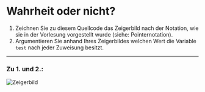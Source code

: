 # Wahrheit oder nicht?
1. Zeichnen Sie zu diesem Quellcode das Zeigerbild nach der Notation, wie sie in der Vorlesung vorgestellt wurde (siehe: Pointernotation).
2. Argumentieren Sie anhand Ihres Zeigerbildes welchen Wert die Variable `test` nach jeder Zuweisung besitzt.
---
### Zu 1. und 2.:
![Zeigerbild](https://cdn.discordapp.com/attachments/573590738634277029/965610010522550324/image0.jpg)
